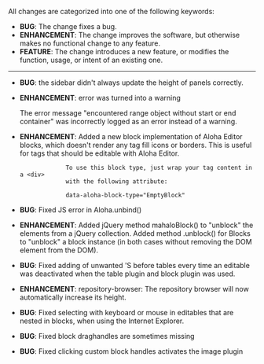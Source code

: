 All changes are categorized into one of the following keywords:

- **BUG**: The change fixes a bug.
- **ENHANCEMENT**: The change improves the software, but otherwise makes no
                   functional change to any feature.
- **FEATURE**: The change introduces a new feature, or modifies the function,
               usage, or intent of an existing one.

----

- **BUG**: the sidebar didn't always update the height of panels correctly.

- **ENHANCEMENT**: error was turned into a warning

	The error message "encountered range object without start or end
	container" was incorrectly logged as an error instead of a
	warning.

- **ENHANCEMENT**: Added a new block implementation of Aloha Editor blocks, which 
				   doesn't render any tag fill icons or borders. This is useful for 
				   tags that should be editable with Aloha Editor.

				   To use this block type, just wrap your tag content in a <div> 
				   with the following attribute: 

				   data-aloha-block-type="EmptyBlock"

- **BUG**: Fixed JS error in Aloha.unbind()

- **ENHANCEMENT**: Added jQuery method mahaloBlock() to "unblock" the elements from a jQuery collection. Added method .unblock() for Blocks to "unblock" a block instance (in both cases without removing the DOM element from the DOM).

- **BUG**: Fixed adding of unwanted <span>'S before tables every time an editable was deactivated when the table plugin and block plugin was used.

- **ENHANCEMENT**: repository-browser: The repository browser will now automatically increase its height.

- **BUG**: Fixed selecting with keyboard or mouse in editables that are nested in blocks, when using the Internet Explorer.

- **BUG**: Fixed block draghandles are sometimes missing

- **BUG**: Fixed clicking custom block handles activates the image plugin
